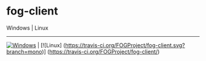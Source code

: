 # fog-client

Windows      | Linux
------------- -------------
[![Windows](https://ci.appveyor.com/api/projects/status/6uqyhjiarj0dysa8/branch/dev?svg=true)](https://ci.appveyor.com/project/jbob182/fog-client/branch/dev) | [![Linux] (https://travis-ci.org/FOGProject/fog-client.svg?branch=mono)] (https://travis-ci.org/FOGProject/fog-client/) 




